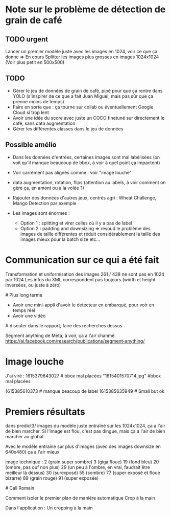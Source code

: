 # Note sur le problème de détection de grain de café

## TODO urgent

Lancer un premier modèle juste avec les images en 1024, voir ce que ça donne => En cours
Splitter les images plus grosses en images 1024x1024
(Voir plus petit en 500x500)


## TODO

- Gérer le jeu de données de grain de café, pipé pour que ça rentre dans YOLO (s'inspirer de ce que a fait Juan Miguel, mais pas sûr que ça prenne moins de temps)
- Faire en sorte que : ça tourne sur collab ou éventuellement Google Cloud si trop lent
- Avoir une idée du score avec juste un COCO finetuné sur directement le café, sans data augmentation
- Gérer les différentes classes dans le jeu de données


## Possible amélio

- Dans les données d'entrées, certaines images sont mal labélisées (on voit qu'il manque beaucoup de bbox, à voir à quel point ça impactent)
- Voir carrément pas alignés comme : 
voir "image louche"

- data augmentation, rotation, flips (attention au labels, à voir comment on gère ça, en amont ou à la volée ?)
- Rajouter des données d'autres jeux, centrés agri : Wheat Challenge, Mango Detection par exemple
- Les images sont énormes :
    - Option 1 : splitting et virer celles où il y a pas de label
    - Option 2 : padding and downsizing => resoud le problème des images de taille différentes et réduit considérablement la taille des images
                    mieux pour la batch size etc...


# Communication sur ce qui a été fait 

Transformation et uniformisation des images 
261 / 438 ne sont pas en 1024 par 1024 
Les infos du XML correspondent pas toujours (width et height inversées, ou juste à zéro)


# Plus long terme 

- Avoir une mini-appli d'avoir le detecteur en embarqué, pour voir en temps réel 
- Avoir une vidéo

À discuter dans le rapport, faire des recherches dessus 

Segment anything de Meta, à voir, ça a l'air chanmé.
https://ai.facebook.com/research/publications/segment-anything/


# Image louche

J'ai viré :
1615379843027 # bbox mal placées
"1615401570714.jpg" #bbox mal placées


1615385610373 # manque beacoup de label
1615385635949 # Small but ok


# Premiers résultats

dans predict3/ images du modèle juste entraîné sur les 1024x1024,
ça a l'air de bien marcher. Si l'image est flou, c'est pas dingue, mais ça a l'air de bien marcher au global

Avec le modèle entrainé sur plus d'images (avec des images downsize en 640x480) ça a l'air mieux

image technique : 
2 (grain super sombre)
3 (giga floue)
19 (fond bleu)
20 (ombre, pas ouf non plus)
29 (un peu à l'ombre, en vrai, faudrait être meilleur là dessus)
30 (surexposé)
55 (sombre)
77 (super exposé et floue bizarre)
89 (grain rouge)
91 (super exposée)


# Call Romain 

Comment isoler le premier plan de manière automatique 
Crop à la main 

Dans l'application : Un cropping à la main 